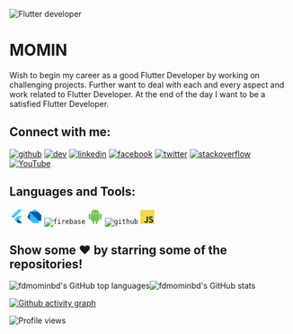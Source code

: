 ![Flutter developer](https://scontent.fjsr6-1.fna.fbcdn.net/v/t39.30808-6/s960x960/271179526_469276727919752_7535063249386228085_n.jpg?_nc_cat=111&ccb=1-5&_nc_sid=e3f864&_nc_ohc=mtigvq1XopEAX_nbo-9&_nc_ht=scontent.fjsr6-1.fna&oh=00_AT9YfRfGcFHnxYLLC-xXrPTnyN1JQrBQEtPiw7JGL_t6Fg&oe=61F35C80)

# MOMIN
Wish to begin my career as a good Flutter Developer by working on challenging projects. Further want to deal with each and every aspect and work related to Flutter Developer. At the end of the day I want to be a satisfied Flutter Developer. 

## Connect with me:
[<img src='https://cdn.jsdelivr.net/npm/simple-icons@v3/icons/github.svg' alt='github' height='25'>](https://github.com/fdmominbd) [<img src='https://cdn.jsdelivr.net/npm/simple-icons@v3/icons/dev-dot-to.svg' alt='dev' height='27'>](https://dev.to/fdmominbd)  [<img src='https://cdn.jsdelivr.net/npm/simple-icons@v3/icons/linkedin.svg' alt='linkedin' height='25'>](https://www.linkedin.com/in/emominbd)  [<img src='https://cdn.jsdelivr.net/npm/simple-icons@v3/icons/facebook.svg' alt='facebook' height='25'>](https://www.facebook.com/Eng-MOMIN-105503524297076/) [<img src='https://cdn.jsdelivr.net/npm/simple-icons@v3/icons/twitter.svg' alt='twitter' height='25'>](https://twitter.com/fdmominbd) [<img src='https://cdn.jsdelivr.net/npm/simple-icons@v3/icons/stackoverflow.svg' alt='stackoverflow' height='25'>](https://https://stackoverflow.com/users/17600968/fd-momin) [<img src='https://cdn.jsdelivr.net/npm/simple-icons@v3/icons/youtube.svg' alt='YouTube' height='25'>](https://www.youtube.com/channel/UCtkdQZX1_casJ_mbBRu53EQ)


## Languages and Tools:
<code><img height="27" src="https://raw.githubusercontent.com/github/explore/80688e429a7d4ef2fca1e82350fe8e3517d3494d/topics/flutter/flutter.png"></code>
<code><img height="27" src="https://raw.githubusercontent.com/github/explore/80688e429a7d4ef2fca1e82350fe8e3517d3494d/topics/dart/dart.png"></code>
<code><img alt="firebase" title="firebase" height="26" src="https://github.com/tkswann2/tech-logos/blob/master/firebase.png?raw=true"></code>
<code><img height="27" src="https://raw.githubusercontent.com/github/explore/80688e429a7d4ef2fca1e82350fe8e3517d3494d/topics/android/android.png"></code>
<code><img alt="github" title="github" height="27" src="https://github.com/tkswann2/tech-logos/blob/master/github.png?raw=true"></code>
<code><img height="25" src="https://raw.githubusercontent.com/github/explore/80688e429a7d4ef2fca1e82350fe8e3517d3494d/topics/javascript/javascript.png"></code>   

 
  ## Show some ❤️ by starring some of the repositories!
  
  <img height="125" src="https://github-readme-stats.vercel.app/api/top-langs/?username=fdmominbd&theme=synthwave&layout=compact" alt="fdmominbd's GitHub top languages"
/><img height="125" src="https://github-readme-stats.vercel.app/api?username=fdmominbd&show_icons=true&theme=synthwave&count_private=true" alt="fdmominbd's GitHub stats"
/>

 [![Github activity graph](https://activity-graph.herokuapp.com/graph?username=fdmominbd&theme=react-dark&hide_border=true&color=BDDFFF&line=6E93B5&point=BDDFFF)](https://github.com/fdmominbd)

![Profile views](https://gpvc.arturio.dev/fdmominbd)
